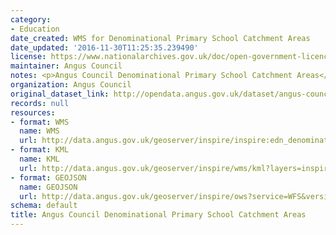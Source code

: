 ```yaml
---
category:
- Education
date_created: WMS for Denominational Primary School Catchment Areas
date_updated: '2016-11-30T11:25:35.239490'
license: https://www.nationalarchives.gov.uk/doc/open-government-licence/version/3/
maintainer: Angus Council
notes: <p>Angus Council Denominational Primary School Catchment Areas</p>
organization: Angus Council
original_dataset_link: http://opendata.angus.gov.uk/dataset/angus-council-denominational-primary-school-catchment-areas
records: null
resources:
- format: WMS
  name: WMS
  url: http://data.angus.gov.uk/geoserver/inspire/inspire:edn_denominationalprimaryschoolscatchmentareas/wms?service=WMS&request=GetMap
- format: KML
  name: KML
  url: http://data.angus.gov.uk/geoserver/inspire/wms/kml?layers=inspire:edn_denominationalprimaryschoolscatchmentareas&mode=download
- format: GEOJSON
  name: GEOJSON
  url: http://data.angus.gov.uk/geoserver/inspire/ows?service=WFS&version=1.0.0&request=GetFeature&typeName=inspire:edn_denominationalprimaryschoolscatchmentareas&outputFormat=application%2Fjson&srsName=EPSG:3857
schema: default
title: Angus Council Denominational Primary School Catchment Areas
---
```

